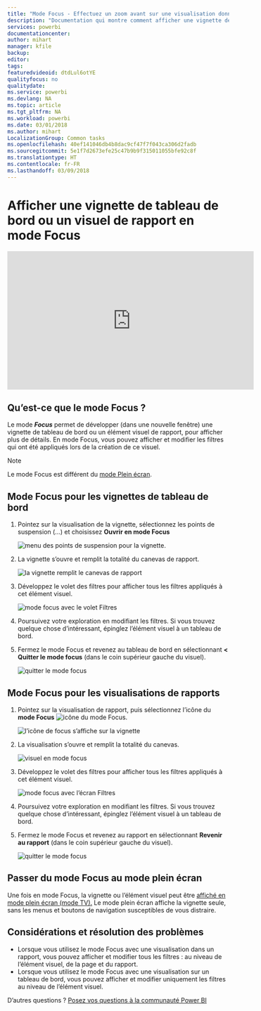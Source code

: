 ```yaml
---
title: "Mode Focus - Effectuez un zoom avant sur une visualisation donnée pour obtenir plus de détails."
description: "Documentation qui montre comment afficher une vignette de tableau de bord ou des visualisations de rapport Power BI en mode Focus, c’est-à-dire dans une nouvelle fenêtre."
services: powerbi
documentationcenter: 
author: mihart
manager: kfile
backup: 
editor: 
tags: 
featuredvideoid: dtdLul6otYE
qualityfocus: no
qualitydate: 
ms.service: powerbi
ms.devlang: NA
ms.topic: article
ms.tgt_pltfrm: NA
ms.workload: powerbi
ms.date: 03/01/2018
ms.author: mihart
LocalizationGroup: Common tasks
ms.openlocfilehash: 40ef141046db4b8dac9cf47f7f043ca306d2fadb
ms.sourcegitcommit: 5e1f7d2673efe25c47b9b9f315011055bfe92c8f
ms.translationtype: HT
ms.contentlocale: fr-FR
ms.lasthandoff: 03/09/2018
---
```

# <a name="display-a-dashboard-tile-or-report-visual-in-focus-mode"></a>Afficher une vignette de tableau de bord ou un visuel de rapport en mode Focus
<iframe width="560" height="315" src="https://www.youtube.com/embed/dtdLul6otYE" frameborder="0" allowfullscreen></iframe>


## <a name="what-is-focus-mode"></a>Qu’est-ce que le mode Focus ?
Le mode ***Focus*** permet de développer (dans une nouvelle fenêtre) une vignette de tableau de bord ou un élément visuel de rapport, pour afficher plus de détails.  En mode Focus, vous pouvez afficher et modifier les filtres qui ont été appliqués lors de la création de ce visuel.  

> [!NOTE]
> Le mode Focus est différent du [mode Plein écran](service-fullscreen-mode.md).
> 
## <a name="focus-mode-for-dashboard-tiles"></a>Mode Focus pour les vignettes de tableau de bord
1. Pointez sur la visualisation de la vignette, sélectionnez les points de suspension (...) et choisissez **Ouvrir en mode Focus** 

    ![menu des points de suspension pour la vignette](media/service-focus-mode/power-bi-dashboard-focus-mode.png).
   
2. La vignette s’ouvre et remplit la totalité du canevas de rapport. 

   ![la vignette remplit le canevas de rapport](media/service-focus-mode/power-bi-tile-focus.png)

3. Développez le volet des filtres pour afficher tous les filtres appliqués à cet élément visuel.
   
   ![mode focus avec le volet Filtres](media/service-focus-mode/power-bi-focus-filters.png)

4. Poursuivez votre exploration en modifiant les filtres. Si vous trouvez quelque chose d’intéressant, épinglez l’élément visuel à un tableau de bord.

5. Fermez le mode Focus et revenez au tableau de bord en sélectionnant **< Quitter le mode focus** (dans le coin supérieur gauche du visuel).
   
    ![quitter le mode focus](media/service-focus-mode/power-bi-tile-exit-focus.png)    


## <a name="focus-mode-for-report-visualizations"></a>Mode Focus pour les visualisations de rapports

1. Pointez sur la visualisation de rapport, puis sélectionnez l’icône du **mode Focus** ![icône du mode Focus](media/service-focus-mode/pbi_popout.jpg).  
   
   ![l’icône de focus s’affiche sur la vignette](media/service-focus-mode/power-bi-hover-focus.png)
2. La visualisation s’ouvre et remplit la totalité du canevas. 

   
   ![visuel en mode focus](media/service-focus-mode/power-bi-display-focus-newer2.png)
3. Développez le volet des filtres pour afficher tous les filtres appliqués à cet élément visuel.
   
   ![mode focus avec l’écran Filtres](media/service-focus-mode/power-bi-display-focus-filters.png)
4. Poursuivez votre exploration en modifiant les filtres. Si vous trouvez quelque chose d’intéressant, épinglez l’élément visuel à un tableau de bord.   
5. Fermez le mode Focus et revenez au rapport en sélectionnant **Revenir au rapport** (dans le coin supérieur gauche du visuel). 
   
    ![quitter le mode focus](media/service-focus-mode/power-bi-exit-focus-report.png)  

## <a name="go-from-focus-mode-to-full-screen-mode"></a>Passer du mode Focus au mode plein écran
Une fois en mode Focus, la vignette ou l’élément visuel peut être [affiché en mode plein écran (mode TV).](service-fullscreen-mode.md) Le mode plein écran affiche la vignette seule, sans les menus et boutons de navigation susceptibles de vous distraire.

## <a name="considerations-and-troubleshooting"></a>Considérations et résolution des problèmes
* Lorsque vous utilisez le mode Focus avec une visualisation dans un rapport, vous pouvez afficher et modifier tous les filtres : au niveau de l’élément visuel, de la page et du rapport.    
* Lorsque vous utilisez le mode Focus avec une visualisation sur un tableau de bord, vous pouvez afficher et modifier uniquement les filtres au niveau de l’élément visuel.

D’autres questions ? [Posez vos questions à la communauté Power BI](http://community.powerbi.com/)

